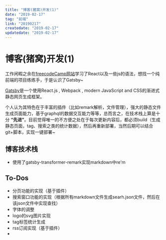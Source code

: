 ```yaml
---
title: "博客(猪窝)开发(1)"
date: "2019-02-17"
tag: "前端"
link: "20190217"
createdate: "2019-02-17"
updatedate: "2019-02-17"
---
```


# 博客(猪窝)开发(1)

工作闲暇之余在[freecodeCamp网站](https://learn.freecodecamp.org/)学习了React以及一些js的语法，想找一个纯前端的项目练练手，于是认识了Gatsby~

[Gatsby](https://www.gatsbyjs.org/)是一个使用React.js , Webpack , modern JavaScript and CSS的渐进式静态网页生成框架。

个人认为其特色在于丰富的插件（比如remark解析，文件管理），强大的静态文件生成页面能力，基于graphql的数据交互能力等等，总而言之，在技术栈上算是十分 **“先进”**。目前觉得唯一的不方便之处在于每次更新内容后，都必须build（生成静态页面，tag、搜索之类的统计数据），然后再重新部署，当然后期可以结合git+脚本，实现一键部署~

## 博客技术栈
- 使用了gatsby-transformer-remark实现markdown中re'm

## To-Dos

- 分页功能的实现（基于插件）
- 搜索窗口功能的实现（根据所有markdown文件生成searh.json文件，然后在该json文件中实现查找）
- 字体的调整
- logo的svg图片实现
- tag标签统计生成
- rss订阅实现（基于插件）
- 







